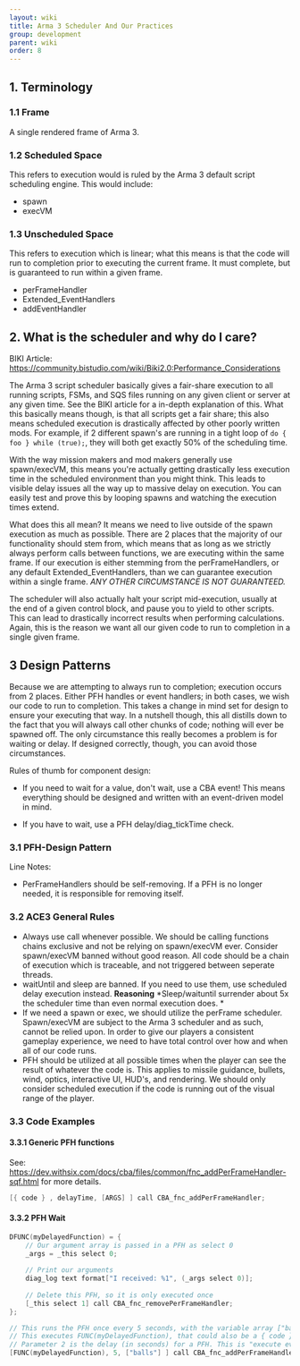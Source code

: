 ```yaml
---
layout: wiki
title: Arma 3 Scheduler And Our Practices
group: development
parent: wiki
order: 8
---
```


## 1. Terminology

### 1.1 Frame
A single rendered frame of Arma 3.

### 1.2 Scheduled Space

This refers to execution would is ruled by the Arma 3 default script scheduling engine. This would include:
* spawn
* execVM 

### 1.3 Unscheduled Space
This refers to execution which is linear; what this means is that the code will run to completion prior to executing the current frame. It must complete, but is guaranteed to run within a given frame.
* perFrameHandler
* Extended_EventHandlers
* addEventHandler


## 2. What is the scheduler and why do I care?

BIKI Article: https://community.bistudio.com/wiki/Biki2.0:Performance_Considerations

The Arma 3 script scheduler basically gives a fair-share execution to all running scripts, FSMs, and SQS files running on any given client or server at any given time. See the BIKI article for a in-depth explanation of this. What this basically means though, is that all scripts get a fair share; this also means scheduled execution is drastically affected by other poorly written mods. For example, if 2 different spawn's are running in a tight loop of `do { foo } while (true);`, they will both get exactly 50% of the scheduling time. 

With the way mission makers and mod makers generally use spawn/execVM, this means you're actually getting drastically less execution time in the scheduled environment than you might think. This leads to visible delay issues all the way up to massive delay on execution. You can easily test and prove this by looping spawns and watching the execution times extend. 

What does this all mean? It means we need to live outside of the spawn execution as much as possible. There are 2 places that the majority of our functionality should stem from, which means that as long as we strictly always perform calls between functions, we are executing within the same frame. If our execution is either stemming from the perFrameHandlers, or any default Extended_EventHandlers, than we can guarantee execution within a single frame. *ANY OTHER CIRCUMSTANCE IS NOT GUARANTEED.*

The scheduler will also actually halt your script mid-execution, usually at the end of a given control block, and pause you to yield to other scripts. This can lead to drastically incorrect results when performing calculations. Again, this is the reason we want all our given code to run to completion in a single given frame.

## 3 Design Patterns

Because we are attempting to always run to completion; execution occurs from 2 places. Either PFH handles or event handlers; in both cases, we wish our code to run to completion. This takes a change in mind set for design to ensure your executing that way. In a nutshell though, this all distills down to the fact that you will always call other chunks of code; nothing will ever be spawned off. The only circumstance this really becomes a problem is for waiting or delay. If designed correctly, though, you can avoid those circumstances. 

Rules of thumb for component design:

* If you need to wait for a value, don't wait, use a CBA event! This means everything should be designed and written with an event-driven model in mind.

* If you have to wait, use a PFH delay/diag_tickTime check.


### 3.1 PFH-Design Pattern

Line Notes:
 
* PerFrameHandlers should be self-removing. If a PFH is no longer needed, it is responsible for removing itself.



### 3.2 ACE3 General Rules

* Always use call whenever possible. We should be calling functions chains exclusive and not be relying on spawn/execVM ever. Consider spawn/execVM banned without good reason. All code should be a chain of execution which is traceable, and not triggered between seperate threads.
* waitUntil and sleep are banned. If you need to use them, use scheduled delay execution instead.  **Reasoning** *Sleep/waituntil surrender about 5x the scheduler time than even normal execution does. *
* If we need a spawn or exec, we should utilize the perFrame scheduler. Spawn/execVM are subject to the Arma 3 scheduler and as such, cannot be relied upon. In order to give our players a consistent gameplay experience, we need to have total control over how and when all of our code runs.
* PFH should be utilized at all possible times when the player can see the result of whatever the code is. This applies to missile guidance, bullets, wind, optics, interactive UI, HUD's, and rendering. We should only consider scheduled execution if the code is running out of the visual range of the player. 


### 3.3 Code Examples

#### 3.3.1 Generic PFH functions
See: https://dev.withsix.com/docs/cba/files/common/fnc_addPerFrameHandler-sqf.html for more details. 

```c++
[{ code } , delayTime, [ARGS] ] call CBA_fnc_addPerFrameHandler;
```


#### 3.3.2 PFH Wait

```c++
DFUNC(myDelayedFunction) = {
	// Our argument array is passed in a PFH as select 0
	_args = _this select 0;
	
	// Print our arguments
	diag_log text format["I received: %1", (_args select 0)];
	
	// Delete this PFH, so it is only executed once
	[_this select 1] call CBA_fnc_removePerFrameHandler;
};

// This runs the PFH once every 5 seconds, with the variable array ["balls"] being passed in
// This executes FUNC(myDelayedFunction), that could also be a { code } block.
// Parameter 2 is the delay (in seconds) for a PFH. This is "execute every N seconds", 0 will be every frame.
[FUNC(myDelayedFunction), 5, ["balls"] ] call CBA_fnc_addPerFrameHandler;
```
